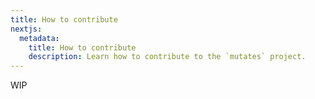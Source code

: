 ```yaml
---
title: How to contribute
nextjs:
  metadata:
    title: How to contribute
    description: Learn how to contribute to the `mutates` project.
---
```


WIP
